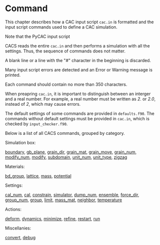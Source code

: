 # Command

This chapter describes how a CAC input script `cac.in` is formatted and the input script commands used to define a CAC simulation.

Note that the PyCAC input script 

CACS reads the entire `cac.in` and then performs a simulation with all the settings. Thus, the sequence of commands does not matter.

A blank line or a line with the "\#" character in the beginning is discarded.

Many input script errors are detected and an Error or Warning message is printed.

Each command should contain no more than 350 characters.

When preapring `cac.in`, it is important to distinguish between an interger and a real number. For example, a real number must be written as _2._ or _2.0_, instead of _2_, which may cause errors.

The default settings of some commands are provided in `defaults.f90`. The commands without default settings must be provided in `cac.in`, which is checked by `input_checker.f90`.

Below is a list of all CACS commands, grouped by category.

Simulation box:

[boundary](boundary.md), [gb_plane](gb_plane.md), [grain\_dir](grain_dir.md), [grain\_mat](grain_mat.md), [grain\_move](grain_move.md), [grain\_num](grain_num.md), [modify\_num](modify_num.md), [modify](modify.md), [subdomain](subdomain.md), [unit_num](unit_num.md), [unit_type](unit_type.md), [zigzag](zigzag.md)

Materials:

[bd\_group](bd_group.md), [lattice](lattice.md), [mass](mass.md), [potential](potential.md)

Settings:

[cal\_num](cal_num.md), [cal](cal.md), [constrain](constrain.md), [simulator](simulator.md), [dump\_num](dump_num.md), [ensemble](ensemble.md), [force\_dir](force_dir.md), [group\_num](group_num.md), [group](group.md), [limit](limit.md), [mass\_mat](mass_mat.md), [neighbor](neighbor.md), [temperature](temperature.md)

Actions:

[deform](deform.md), [dynamics](dynamics.md), [minimize](minimize.md), [refine](refine.md), [restart](restart.md), [run](run.md)

Miscellanies:

[convert](convert.md), [debug](debug.md)
